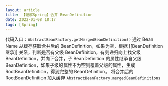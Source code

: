 ```yaml
---
layout: article  
title: 【理解Spring】合并 BeanDefinition
date: 2022-01-08 18:17
tags: [Spring]
---
```


代码入口：`AbstractBeanFactory.getMergedBeanDefinition()`
通过 Bean Name 从缓存获取合并后的 BeanDefinition，如果为空，根据 [[BeanDefinition继承]] 关系，判断是否有父级 BeanDefinition，有则递归向上找父级 BeanDefinition，并向下合并，子 BeanDefinition 的属性继承自父级 BeanDefinition，如果子级的属性不为空则覆盖父级的属性，生成 RootBeanDefinition，得到完整的 BeanDefinition。
将合并后的 RootBeanDefinition 加入缓存 `AbstractBeanFactory.mergedBeanDefinitions`